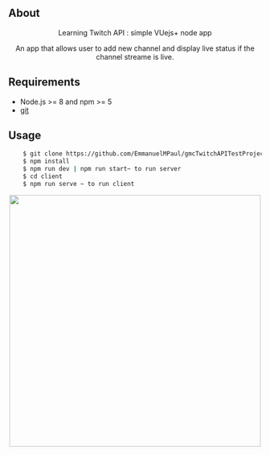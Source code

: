 ## About

<p align="center">Learning Twitch API : simple VUejs+ node app</p>
<p align="center">An app that allows user to add new channel and display live status if the channel streame is live.</P>

## Requirements

- Node.js >= 8 and npm >= 5
- [git](https://git-scm.com)

## Usage

```bash
    $ git clone https://github.com/EmmanuelMPaul/gmcTwitchAPITestProject
    $ npm install
    $ npm run dev | npm run start~ to run server
    $ cd client
    $ npm run serve ~ to run client
```

<p align="center"><img src="https://repository-images.githubusercontent.com/205729050/144a5800-cd13-11e9-88db-695a134cd09f" width="500"></p>
